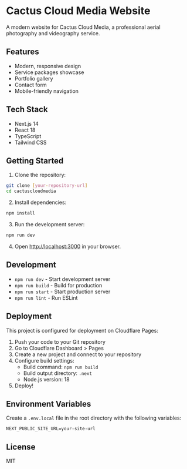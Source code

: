 # Cactus Cloud Media Website

A modern website for Cactus Cloud Media, a professional aerial photography and videography service.

## Features

- Modern, responsive design
- Service packages showcase
- Portfolio gallery
- Contact form
- Mobile-friendly navigation

## Tech Stack

- Next.js 14
- React 18
- TypeScript
- Tailwind CSS

## Getting Started

1. Clone the repository:
```bash
git clone [your-repository-url]
cd cactuscloudmedia
```

2. Install dependencies:
```bash
npm install
```

3. Run the development server:
```bash
npm run dev
```

4. Open [http://localhost:3000](http://localhost:3000) in your browser.

## Development

- `npm run dev` - Start development server
- `npm run build` - Build for production
- `npm run start` - Start production server
- `npm run lint` - Run ESLint

## Deployment

This project is configured for deployment on Cloudflare Pages:

1. Push your code to your Git repository
2. Go to Cloudflare Dashboard > Pages
3. Create a new project and connect to your repository
4. Configure build settings:
   - Build command: `npm run build`
   - Build output directory: `.next`
   - Node.js version: 18
5. Deploy!

## Environment Variables

Create a `.env.local` file in the root directory with the following variables:

```env
NEXT_PUBLIC_SITE_URL=your-site-url
```

## License

MIT
